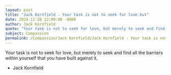 ```yaml
---
layout: post
title: "Jack Kornfield - Your task is not to seek for love but"
date: 2024-12-28 12:00:00 -0000
author: Jack Kornfield
quote: "Your task is not to seek for love, but merely to seek and find all the barriers within yourself that you have built against it."
subject: Compassion
permalink: /Compassion/Jack Kornfield/Jack Kornfield - Your task is not to seek for love but
---
```


Your task is not to seek for love, but merely to seek and find all the barriers within yourself that you have built against it.

- Jack Kornfield
